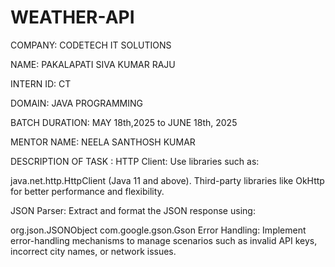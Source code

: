 # WEATHER-API

COMPANY: CODETECH IT SOLUTIONS

NAME: PAKALAPATI SIVA KUMAR RAJU

INTERN ID: CT

DOMAIN: JAVA PROGRAMMING

BATCH DURATION: MAY 18th,2025 to JUNE 18th, 2025

MENTOR NAME: NEELA SANTHOSH KUMAR

DESCRIPTION OF TASK : 
HTTP Client: Use libraries such as:

java.net.http.HttpClient (Java 11 and above). Third-party libraries like OkHttp for better performance and flexibility. 

JSON Parser: Extract and format the JSON response using:

org.json.JSONObject com.google.gson.Gson Error Handling: Implement error-handling mechanisms to manage scenarios such as invalid API keys, incorrect city names, or network issues.
